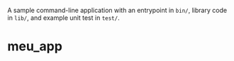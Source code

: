 A sample command-line application with an entrypoint in `bin/`, library code
in `lib/`, and example unit test in `test/`.
# meu_app
